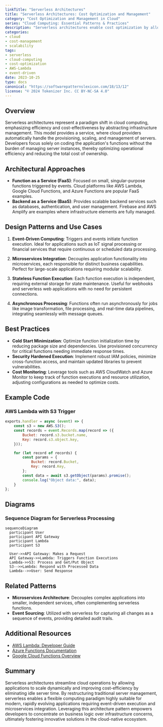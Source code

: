 ```yaml
---
linkTitle: "Serverless Architectures"
title: "Serverless Architectures: Cost Optimization and Management"
category: "Cost Optimization and Management in Cloud"
series: "Cloud Computing: Essential Patterns & Practices"
description: "Serverless architectures enable cost optimization by allowing you to pay only for compute time used, thereby reducing idle costs. This pattern is key for efficient cloud resource management and dynamic scaling."
categories:
- cloud
- cost-management
- scalability
tags:
- serverless
- cloud-computing
- cost-optimization
- AWS-Lambda
- event-driven
date: 2023-10-25
type: docs
canonical: "https://softwarepatternslexicon.com/18/13/12"
license: "© 2024 Tokenizer Inc. CC BY-NC-SA 4.0"
---
```


## Overview

Serverless architectures represent a paradigm shift in cloud computing, emphasizing efficiency and cost-effectiveness by abstracting infrastructure management. This model provides a service, where cloud providers automatically handle the provisioning, scaling, and management of servers. Developers focus solely on coding the application's functions without the burden of managing server instances, thereby optimizing operational efficiency and reducing the total cost of ownership.

## Architectural Approaches

- **Function as a Service (FaaS)**: Focused on small, singular-purpose functions triggered by events. Cloud platforms like AWS Lambda, Google Cloud Functions, and Azure Functions are popular FaaS examples.
- **Backend as a Service (BaaS)**: Provides scalable backend services such as databases, authentication, and user management. Firebase and AWS Amplify are examples where infrastructure elements are fully managed.

## Design Patterns and Use Cases

1. **Event-Driven Computing**: Triggers and events initiate function execution. Ideal for applications such as IoT signal processing or financial services that require continuous or scheduled data processing.
   
2. **Microservices Integration**: Decouples application functionality into microservices, each responsible for distinct business capabilities. Perfect for large-scale applications requiring modular scalability.

3. **Stateless Function Execution**: Each function execution is independent, requiring external storage for state maintenance. Useful for webhooks and serverless web applications with no need for persistent connections.

4. **Asynchronous Processing**: Functions often run asynchronously for jobs like image transformation, file processing, and real-time data pipelines, integrating seamlessly with message queues.

## Best Practices

- **Cold Start Minimization**: Optimize function initialization time by reducing package size and dependencies. Use provisioned concurrency for critical functions needing immediate response times.
- **Security Hardened Execution**: Implement robust IAM policies, minimize cross-function access, and maintain updated libraries to prevent vulnerabilities.
- **Cost Monitoring**: Leverage tools such as AWS CloudWatch and Azure Monitor to keep track of function executions and resource utilization, adjusting configurations as needed to optimize costs.

## Example Code

### AWS Lambda with S3 Trigger

```javascript
exports.handler = async (event) => {
    const s3 = new AWS.S3();
    const records = event.Records.map(record => ({
        Bucket: record.s3.bucket.name,
        Key: record.s3.object.key,
    }));

    for (let record of records) {
        const params = {
            Bucket: record.Bucket,
            Key: record.Key,
        };
        const data = await s3.getObject(params).promise();
        console.log("Object data:", data);
    }
};
```

## Diagrams

### Sequence Diagram for Serverless Processing

```mermaid
sequenceDiagram
  participant User
  participant API Gateway
  participant Lambda
  participant S3

  User->>API Gateway: Makes a Request
  API Gateway->>Lambda: Triggers Function Executions
  Lambda->>S3: Process and Get/Put Object
  S3-->>Lambda: Respond with Processed Data
  Lambda-->>User: Send Response
```

## Related Patterns

- **Microservices Architecture**: Decouples complex applications into smaller, independent services, often complementing serverless functions.
- **Event Sourcing**: Utilized with serverless for capturing all changes as a sequence of events, providing detailed audit trails.

## Additional Resources

- [AWS Lambda: Developer Guide](https://docs.aws.amazon.com/lambda/latest/dg/welcome.html)
- [Azure Functions Documentation](https://learn.microsoft.com/en-us/azure/azure-functions/)
- [Google Cloud Functions Overview](https://cloud.google.com/functions/docs)

## Summary

Serverless architectures streamline cloud operations by allowing applications to scale dynamically and improving cost-efficiency by eliminating idle server time. By restructuring traditional server management, serverless enables a flexible computing paradigm highly suitable for modern, rapidly evolving applications requiring event-driven execution and microservices integration. Leveraging this architecture pattern empowers developers to concentrate on business logic over infrastructure concerns, ultimately fostering innovative solutions in the cloud-native ecosystem.
